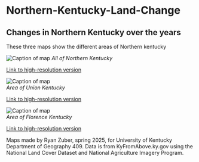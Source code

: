 # Northern-Kentucky-Land-Change

## Changes in Northern Kentucky over the years

These three maps show the different areas of Northern kentucky

![Caption of map](Northern_Kentucky2.jpg) 
_All of Northern Kentucky_

[Link to high-resolution version](Northern_Kentucky2.pdf)

![Caption of map](NorthernKentucky1.jpg)  
_Area of Union Kentucky_

[Link to high-resolution version](NorthernKentucky1.pdf)

![Caption of map](NorthernKentucky3.jpg)  
_Area of Florence Kentucky_

[Link to high-resolution version](NorthernKentucky3.pdf)

Maps made by Ryan Zuber, spring 2025, for University of Kentucky Department of Geography 409. Data is from KyFromAbove.ky.gov using the National Land Cover Dataset and National Agriculture Imagery Program.
